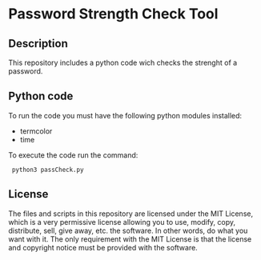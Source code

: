 # Password Strength Check Tool
## Description
This repository includes a python code wich checks the strenght of a password.

## Python code
To run the code you must have the following python modules installed:
- termcolor
- time

To execute the code run the command:
```
 python3 passCheck.py
```

## License
The files and scripts in this repository are licensed under the MIT License, which is a very permissive license allowing you to use, modify, copy, distribute, sell, give away, etc. the software. In other words, do what you want with it. The only requirement with the MIT License is that the license and copyright notice must be provided with the software.
